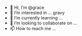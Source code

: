 - 👋 Hi, I’m @grace 
- 👀 I’m interested in ... gravy 
- 🌱 I’m currently learning ...
- 💞️ I’m looking to collaborate on ...
- 📫 How to reach me ...

<!---
Redvixe/Redvixe is a ✨ special ✨ repository because its `README.md` (this file) appears on your GitHub profile.
You can click the Preview link to take a look at your changes.
--->
